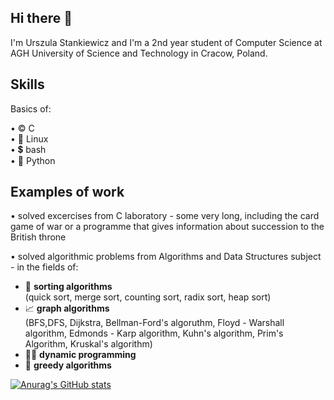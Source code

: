 ## Hi there 👋

I'm Urszula Stankiewicz and I'm a 2nd year student of Computer Science at AGH University of Science and Technology in Cracow, Poland.


## Skills

Basics of:
  
•  ©️  C\
•  🐧  Linux\
•  💲  bash \
•  🐍  Python

## Examples of work

• solved excercises from C laboratory - some very long, including the card game of war or a programme that gives information about succession to the British throne

    
    
• solved algorithmic problems from Algorithms and Data Structures subject - in the fields of:
  - 🍡  **sorting algorithms** \
        (quick sort, merge sort, counting sort, radix sort, heap sort)
  - 📈  **graph algorithms** \
        (BFS,DFS, Dijkstra, Bellman-Ford's algoruthm, Floyd - Warshall algorithm, Edmonds - Karp algorithm, Kuhn's algorithm, Prim's Algorithm, Kruskal's algorithm)
  - 🏃‍♂️ **dynamic programming**
  - 🤑  **greedy algorithms**



[![Anurag's GitHub stats](https://github-readme-stats.vercel.app/api?username=ustankie)](https://github.com/anuraghazra/github-readme-stats)


